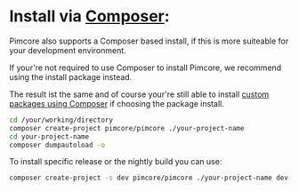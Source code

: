 # Install via [Composer](https://getcomposer.org/):

Pimcore also supports a Composer based install, if this is more suiteable for your development environment. 

If your're not required to use Composer to install Pimcore, we recommend using the install package instead. 

The result ist the same and of course your're still able to install 
[custom packages using Composer](../../10_Extending_Pimcore/01_Add_your_own_Dependencies_and_Packages.md) if choosing 
the package install.  

```bash
cd /your/working/directory
composer create-project pimcore/pimcore ./your-project-name
cd your-project-name
composer dumpautoload -o
```

To install specific release or the nightly build you can use:

```bash
composer create-project -s dev pimcore/pimcore ./your-project-name dev-master
```

